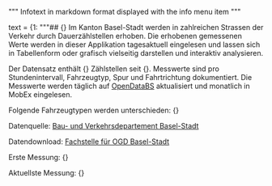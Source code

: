 """
Infotext in markdown format displayed with the info menu item
"""

text = {1:
"""## {}
Im Kanton Basel-Stadt werden in zahlreichen Strassen der Verkehr durch Dauerzählstellen erhoben. Die erhobenen gemessenen Werte werden in dieser Applikation tagesaktuell eingelesen und lassen sich in Tabellenform oder grafisch vielseitig darstellen und interaktiv analysieren.

Der Datensatz enthält {} Zählstellen seit {}. Messwerte sind pro Stundenintervall, Fahrzeugtyp, Spur und Fahrtrichtung dokumentiert. Die Messwerte werden täglich auf [OpenDataBS](https://data.bs.ch/pages/home/) aktualisiert und monatlich in MobEx eingelesen. 

Folgende Fahrzeugtypen werden unterschieden: {}

Datenquelle: [Bau- und Verkehrsdepartement Basel-Stadt](https://www.bvd.bs.ch/)

Datendownload: [Fachstelle für OGD Basel-Stadt](https://data.bs.ch/explore/dataset/100006/information/?sort=datetimefrom)

Erste Messung: {}

Aktuellste Messung: {}
